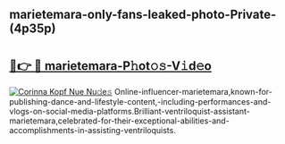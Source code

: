 ## marietemara-only-fans​-leaked-photo​-Private-(4p35p)


# <h2><a href="https://mediaupload.pro?title=marietemara&ref=git">🔗👉 🔴 marietemara-P𝚑ot𝚘𝚜-V𝚒d𝚎o</a></h2>

[![Corinna Kopf Nue Nu𝚍e𝚜](https://i.imgur.com/0qMVB7G.gif)](https://mediaupload.pro?title=marietemara&ref=git)
Online-influencer-marietemara,known-for-publishing-dance-and-lifestyle-content,-including-performances-and-vlogs-on-social-media-platforms.Brilliant-ventriloquist-assistant-marietemara,celebrated-for-their-exceptional-abilities-and-accomplishments-in-assisting-ventriloquists.  